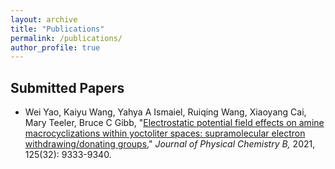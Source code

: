 ```yaml
---
layout: archive
title: "Publications"
permalink: /publications/
author_profile: true
---
```



## Submitted Papers  
- Wei Yao, Kaiyu Wang, Yahya A Ismaiel, Ruiqing Wang, Xiaoyang Cai, Mary Teeler, Bruce C Gibb, "[Electrostatic potential field effects on amine macrocyclizations within yoctoliter spaces: supramolecular electron withdrawing/donating groups](https://pubs.acs.org/doi/full/10.1021/acs.jpcb.1c05238)," *Journal of Physical Chemistry B,* 2021, 125(32): 9333-9340.
